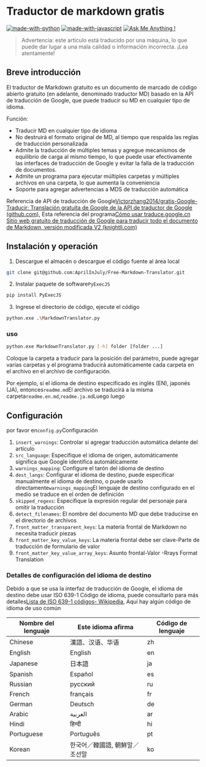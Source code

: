 # Traductor de markdown gratis

[![made-with-python](https://img.shields.io/badge/Made%20with-Python-1f425f.svg)](https://www.python.org/)
[![made-with-javascript](https://img.shields.io/badge/Made%20with-JavaScript-1f425f.svg)](https://www.javascript.com)
[![Ask Me Anything !](https://img.shields.io/badge/Ask%20me-anything-1abc9c.svg)](https://GitHub.com/Naereen/ama)

> Advertencia: este artículo está traducido por una máquina, lo que puede dar lugar a una mala calidad o información incorrecta. ¡Lea atentamente!

## Breve introducción

El traductor de Markdown gratuito es un documento de marcado de código abierto gratuito (en adelante, denominado traductor MD) basado en la API de traducción de Google, que puede traducir su MD en cualquier tipo de idioma.

Función:

- Traducir MD en cualquier tipo de idioma
- No destruirá el formato original de MD, al tiempo que respalda las reglas de traducción personalizada
- Admite la traducción de múltiples temas y agregue mecanismos de equilibrio de carga al mismo tiempo, lo que puede usar efectivamente las interfaces de traducción de Google y evitar la falla de la traducción de documentos.
- Admite un programa para ejecutar múltiples carpetas y múltiples archivos en una carpeta, lo que aumenta la conveniencia
- Soporte para agregar advertencias a MDS de traducción automática

Referencia de API de traducción de Google[Victorzhang2014/gratis-Google-Traducir: Translación gratuita de Google de la API de traductor de Google (github.com)](https://github.com/VictorZhang2014/free-google-translate), Esta referencia del programa[Cómo usar traduce.google.cn Sitio web gratuito de traducción de Google para traducir todo el documento de Markdown, versión modificada V2 (knightli.com)](https://www.knightli.com/zh-tw/2022/04/24/免費-google-翻譯-整篇-markdown-文檔-修改版/)

## Instalación y operación

1. Descargue el almacén o descargue el código fuente al área local

```bash
git clone git@github.com:AprilInJuly/Free-Markdown-Translator.git
```

2. Instalar paquete de software`PyExecJS`

```bash
pip install PyExecJS
```

3. Ingrese el directorio de código, ejecute el código

```bash
python.exe .\MarkdownTranslator.py
```

### uso

```bash
python.exe MarkdownTranslator.py [-h] folder [folder ...]
```

Coloque la carpeta a traducir para la posición del parámetro, puede agregar varias carpetas y el programa traducirá automáticamente cada carpeta en el archivo en el archivo de configuración.

Por ejemplo, si el idioma de destino especificado es inglés (EN), japonés (JA), entonces`readme.md`El archivo se traducirá a la misma carpeta`readme.en.md`,`readme.ja.md`Luego luego

## Configuración

por favor en`config.py`Configuración

1. `insert_warnings`: Controlar si agregar traducción automática delante del artículo
2. `src_language`: Especifique el idioma de origen, automáticamente significa que Google identifica automáticamente
3. `warnings_mapping`: Configure el tarón del idioma de destino
4. `dest_langs`: Configurar el idioma de destino, puede especificar manualmente el idioma de destino, o puede usarlo directamente`warnings_mapping`El lenguaje de destino configurado en el medio se traduce en el orden de definición
5. `skipped_regexs`: Especifique la expresión regular del personaje para omitir la traducción
6. `detect_filenames`: El nombre del documento MD que debe traducirse en el directorio de archivos
7. `front_matter_transparent_keys`: La materia frontal de Markdown no necesita traducir piezas
8. `front_matter_key_value_keys`: La materia frontal debe ser clave-Parte de traducción de formulario de valor
9. `front_matter_key_value_array_keys`: Asunto frontal-Valor -Rrays Format Translation

### Detalles de configuración del idioma de destino

Debido a que se usa la interfaz de traducción de Google, el idioma de destino debe usar ISO 639-1 Código de idioma, puede consultarlo para más detalles[Lista de ISO 639-1 códigos- Wikipedia](https://en.wikipedia.org/wiki/List_of_ISO_639-1_codes), Aquí hay algún código de idioma de uso común

| Nombre del lenguaje| Este idioma afirma| Código de lenguaje|
| ---------- | ------------------------------ | -------- |
| Chinese    | 漢語、汉语、华语               | zh       |
| English    | English                        | en       |
| Japanese   | 日本語                         | ja       |
| Spanish    | Español                        | es       |
| Russian    | русский                        | ru       |
| French     | français                       | fr       |
| German     | Deutsch                        | de       |
| Arabic     | العربية                        | ar       |
| Hindi      | हिन्दी                          | hi       |
| Portuguese | Português                      | pt       |
| Korean     | 한국어／韓國語, 朝鮮말／조선말 | ko       |


